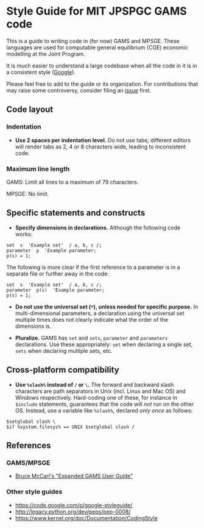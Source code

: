 Style Guide for MIT JPSPGC GAMS code
====================================

This is a guide to writing code in (for now) GAMS and MPSGE. These languages are used for computable general equilibrium (CGE) economic modelling at the Joint Program.

It is much easier to understand a large codebase when all the code in it is in a consistent style ([Google][google-styleguide]).

Please feel free to add to the guide or its organization. For contributions that may raise some controversy, consider filing an [issue](https://github.com/mit-jp/style-guides/issues) first.

Code layout
-----------

### Indentation

- **Use 2 spaces per indentation level.** Do not use tabs; different editors will render tabs as 2, 4 or 8 characters wide, leading to inconsistent code.

### Maximum line length

GAMS: Limit all lines to a maximum of 79 characters.

MPSGE: No limit.

Specific statements and constructs
----------------------------------

- **Specify dimensions in declarations.** Although the following code works:

```
set  s  'Example set'  / a, b, c /;
parameter  p  'Example parameter;
p(s) = 1;
```

The following is more clear if the first reference to a parameter is in a separate file or further away in the code:

```
set  s  'Example set'  / a, b, c /;
parameter  p(s)  'Example parameter;
p(s) = 1;
```

- **Do not use the universal set (`*`), unless needed for specific purpose.** In multi-dimensional parameters, a declaration using the universal set multiple times does not clearly indicate what the order of the dimensions is.

- **Pluralize.** GAMS has `set` and `sets`, `parameter` and `parameters` declarations. Use these appropriately: `set` when declaring a single set, `sets` when declaring multiple sets, etc.

Cross-platform compatibility
----------------------------

- **Use `%slash%` instead of `/` or `\`.** The forward and backward slash characters are path separators in Unix (incl. Linux and Mac OS) and Windows respectively. Hard-coding one of these, for instance in `$include` statements, guarantees that the code will *not* run on the other OS. Instead, use a variable like `%slash%`, declared *only once* as follows:

```
$setglobal slash \
$if %system.filesys% == UNIX $setglobal slash /
```

References
----------
### GAMS/MPSGE
- [Bruce McCarl's "Expanded GAMS User Guide"][gams-doc-mccarl]

[gams-doc-official]: http://www.gams.com/docs/document.htm
[gams-doc-contrib]: http://www.gams.com/docs/contributed/
[gams-doc-mccarl]: http://www.gams.com/mccarl/mccarlhtml/
[google-styleguide]: https://code.google.com/p/google-styleguide/

### Other style guides
- https://code.google.com/p/google-styleguide/
- http://legacy.python.org/dev/peps/pep-0008/
- https://www.kernel.org/doc/Documentation/CodingStyle
